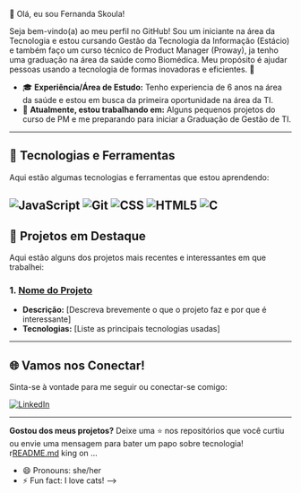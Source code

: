 
👋 Olá, eu sou Fernanda Skoula!

Seja bem-vindo(a) ao meu perfil no GitHub! Sou um iniciante na área da Tecnologia e estou cursando Gestão da Tecnologia da Informação (Estácio) e também faço um curso técnico de Product Manager (Proway), ja tenho uma graduação na área da saúde como Biomédica. Meu propósito é ajudar pessoas usando a tecnologia de formas inovadoras e eficientes. 🌟

- 🎓 **Experiência/Área de Estudo:** Tenho experiencia de 6 anos na área da saúde e estou em busca da primeira oportunidade na área da TI.
- 🔭 **Atualmente, estou trabalhando em:** Alguns pequenos projetos do curso de PM e me preparando para iniciar a Graduação de Gestão de TI.

---

## 🚀 Tecnologias e Ferramentas

Aqui estão algumas tecnologias e ferramentas que estou aprendendo:

![JavaScript](https://img.shields.io/badge/JavaScript-F7DF1E?style=flat-square&logo=javascript&logoColor=black)
![Git](https://img.shields.io/badge/Git-F05032?style=flat-square&logo=git&logoColor=white)
![CSS](https://img.shields.io/badge/CSS-square%26logo%3Dcsst%26logoColor%3DBlue?logo=css&color=0000ff)
![HTML5](https://img.shields.io/badge/HTML5-square%2526logo%25htmlt%2526logoColor%253D%3Flogo%3Dhtml5%26color%3Dffa500?style=flat-square&logo=html5&color=ffa500)
![C](https://img.shields.io/badge/C-brightblue?style=flat-square&logoColor=%23000&labelColor=brightblue&color=%237EAAFF)
---

## 💼 Projetos em Destaque

Aqui estão alguns dos projetos mais recentes e interessantes em que trabalhei:

### 1. [Nome do Projeto](https://link-do-projeto.com)
   - **Descrição:** [Descreva brevemente o que o projeto faz e por que é interessante]
   - **Tecnologias:** [Liste as principais tecnologias usadas]

---

## 🌐 Vamos nos Conectar!

Sinta-se à vontade para me seguir ou conectar-se comigo:

[![LinkedIn](https://img.shields.io/badge/LinkedIn-blue?style=flat-square&logo=linkedin&logoColor=white)](https://www.linkedin.com/in/fernandaskoula/)

---

**Gostou dos meus projetos?** Deixe uma ⭐ nos repositórios que você curtiu ou envie uma mensagem para bater um papo sobre tecnologia!
r[README.md](https://github.com/user-attachments/files/17669838/README.md)
king on ...
- 😄 Pronouns: she/her
- ⚡ Fun fact: I love cats!
-->
